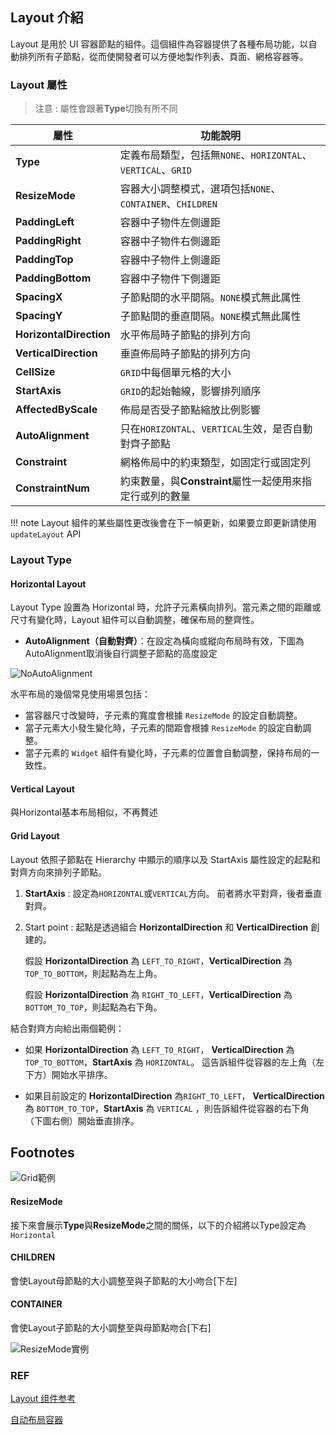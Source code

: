 
## **Layout 介紹**

Layout 是用於 UI 容器節點的組件。這個組件為容器提供了各種布局功能，以自動排列所有子節點，從而使開發者可以方便地製作列表、頁面、網格容器等。

### **Layout 屬性**

> 注意 : 屬性會跟著**Type**切換有所不同

| 屬性                | 功能說明                                                    |
| ------------------- | -------------------- |
|**Type**| 定義布局類型，包括無`NONE`、`HORIZONTAL`、`VERTICAL`、`GRID` |
|**ResizeMode**| 容器大小調整模式，選項包括`NONE`、`CONTAINER`、`CHILDREN` |
|**PaddingLeft**| 容器中子物件左側邊距 |
|**PaddingRight**| 容器中子物件右側邊距 |
|**PaddingTop**| 容器中子物件上側邊距 |
|**PaddingBottom**| 容器中子物件下側邊距 |
|**SpacingX**| 子節點間的水平間隔。`NONE`模式無此属性 |
|**SpacingY**| 子節點間的垂直間隔。`NONE`模式無此属性  |
|**HorizontalDirection**| 水平佈局時子節點的排列方向 |
|**VerticalDirection**| 垂直佈局時子節點的排列方向 |
|**CellSize**| `GRID`中每個單元格的大小 |
|**StartAxis** | `GRID`的起始軸線，影響排列順序 |
|**AffectedByScale**| 佈局是否受子節點縮放比例影響 |
|**AutoAlignment**| 只在`HORIZONTAL`、`VERTICAL`生效，是否自動對齊子節點 |
|**Constraint**| 網格佈局中的約束類型，如固定行或固定列 |
|**ConstraintNum**| 約束數量，與**Constraint**屬性一起使用來指定行或列的數量 |

!!! note
    Layout 組件的某些屬性更改後會在下一幀更新，如果要立即更新請使用 `updateLayout` API

### **Layout Type** 

#### Horizontal Layout

Layout Type 設置為 Horizontal 時，允許子元素橫向排列。當元素之間的距離或尺寸有變化時，Layout 組件可以自動調整，確保布局的整齊性。

- **AutoAlignment（自動對齊）**：在設定為橫向或縱向布局時有效，下圖為AutoAlignment取消後自行調整子節點的高度設定

![NoAutoAlignment][horizontal-no-align]

水平布局的幾個常見使用場景包括：

- 當容器尺寸改變時，子元素的寬度會根據 `ResizeMode` 的設定自動調整。
- 當子元素大小發生變化時，子元素的間距會根據 `ResizeMode` 的設定自動調整。
- 當子元素的 `Widget` 組件有變化時，子元素的位置會自動調整，保持布局的一致性。


#### Vertical Layout

與Horizontal基本布局相似，不再贅述

#### Grid Layout

Layout 依照子節點在 Hierarchy 中顯示的順序以及 StartAxis 屬性設定的起點和對齊方向來排列子節點。

1. **StartAxis** : 設定為`HORIZONTAL`或`VERTICAL`方向。 前者將水平對齊，後者垂直對齊。

2. Start point : 起點是透過組合 **Horizo​​​​ntalDirection** 和 **VerticalDirection** 創建的。

    假設 **Horizo​​ntalDirection** 為 `LEFT_TO_RIGHT`，**VerticalDirection** 為 `TOP_TO_BOTTOM`，則起點為左上角。

    假設 **Horizo​​ntalDirection** 為 `RIGHT_TO_LEFT`，**VerticalDirection** 為 `BOTTOM_TO_TOP`，則起點為右下角。

結合對齊方向給出兩個範例：

 - 如果 **Horizo​​ntalDirection** 為 `LEFT_TO_RIGHT`， **VerticalDirection** 為 `TOP_TO_BOTTOM`，**StartAxis** 為 `HORIZONTAL`。 這告訴組件從容器的左上角（左下方）開始水平排序。

 - 如果目前設定的 **Horizo​​ntalDirection** 為`RIGHT_TO_LEFT`， **VerticalDirection** 為 `BOTTOM_TO_TOP`，**StartAxis** 為 `VERTICAL` ，則告訴組件從容器的右下角（下圖右側）開始垂直排序。

## Footnotes

![Grid範例][Grid Example]

#### ResizeMode

接下來會展示**Type**與**ResizeMode**之間的關係，以下的介紹將以Type設定為`Horizontal`

#### CHILDREN

會使Layout母節點的大小調整至與子節點的大小吻合[下左]

#### CONTAINER

會使Layout子節點的大小調整至與母節點吻合[下右]

![ResizeMode實例][ResizeMode Example]

### REF

[horizontal-no-align]: https://docs.cocos.com/creator/3.6/manual/zh/ui-system/components/engine/auto-layout/horizontal-no-align.png "圖片來源：自动布局容器"

[Grid Example]: https://docs.cocos.com/creator/3.6/manual/en/ui-system/components/engine/auto-layout/grid-layout.png "圖片來源：自动布局容器"

[ResizeMode Example]: https://docs.cocos.com/creator/3.6/manual/zh/ui-system/components/engine/auto-layout/horizontal-resizemode.png "圖片來源：自动布局容器"

[Layout 组件参考](https://docs.cocos.com/creator/3.6/manual/zh/ui-system/components/editor/layout.html)

[自动布局容器](https://docs.cocos.com/creator/3.6/manual/zh/ui-system/components/engine/auto-layout.html)
